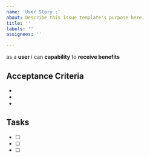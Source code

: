 ```yaml
---
name: 'User Story :'
about: Describe this issue template's purpose here.
title: ''
labels: ''
assignees: ''

---
```


as a **user** i can **capability**  to **receive benefits**

## Acceptance Criteria
- 
- 
- 

## Tasks
- [ ] 
- [ ] 
- [ ]
